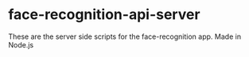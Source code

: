 # face-recognition-api-server
These are the server side scripts for the face-recognition app.
Made in Node.js
